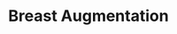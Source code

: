 ---
templateKey: 'course-details'
path: /treatments/breast-augmentation-boob-job
image: /img/treatments/breast-1.jpg
title: Breast Augmentation
price: 5000
duration: 2-5 hours
anesthesia: General
recovery: 2-4 weeks
result: 22 months
description: >-
  Rhinoplasty is a surgical procedure that can improve the appearance of your nose. It can correct functional problems with your nose, such as difficulty breathing, and it can also improve the overall symmetry of your face. Rhinoplasty is typically performed by a plastic surgeon and requires general anesthesia. Recovery time varies depending on the extent of surgery, but most people are able to return to work within one week.
whenconsider:
        - Aiming for a better proportion and a more appealing look
        - Restoring the symmetry of the breasts
        - Post-pregnancy, massive weight loss and aging
expectations:
        - Improved balance, shape and symmetry
        - Youthful appearance
        - Enhanced self-confidence
---